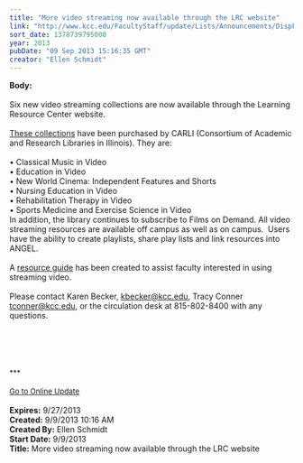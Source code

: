 ```yaml
---
title: "More video streaming now available through the LRC website"
link: "http://www.kcc.edu/FacultyStaff/update/Lists/Announcements/DispForm.aspx?ID=1233"
sort_date: 1378739795000
year: 2013
pubDate: "09 Sep 2013 15:16:35 GMT"
creator: "Ellen Schmidt"
---
```


<div><b>Body:</b> <div class="ExternalClassA81D49AE38AF4928B27EF8DF98D73166"><div><br />Six new video streaming collections are now available through the Learning Resource Center website.</div>
<div><br /><a href="/library/Pages/find.aspx#clips">These collections</a> have been purchased by CARLI (Consortium of Academic and Research Libraries in Illinois). They are: </div>
<div> <br />• Classical Music in Video<br />• Education in Video<br />• New World Cinema: Independent Features and Shorts<br />• Nursing Education in Video<br />• Rehabilitation Therapy in Video<br />• Sports Medicine and Exercise Science in Video<br /></div>
<div>In addition, the library continues to subscribe to Films on Demand. All video streaming resources are available off campus as well as on campus.  Users have the ability to create playlists, share play lists and link resources into ANGEL. </div>
<div> </div>
<div>A <a href="http://kcc.libguides.com/streamingvideo">resource guide</a> has been created to assist faculty interested in using streaming video.</div>
<div> </div>
<div>Please contact Karen Becker, <a href="mailto:kbecker@kcc.edu">kbecker@kcc.edu</a>, Tracy Conner <a href="mailto:tconner@kcc.edu">tconner@kcc.edu</a>, or the circulation desk at 815-802-8400 with any questions.</div>
<div> </div>
<div> </div>
<div> </div>
<div> </div>
<div>
<div><br />
<div></div>
<div>
<div>
<div></div>
<div><font size="2">***</font></div>
<div><font size="2"></font> </div>
<div><font size="2"></font></div>
<div><font size="2"></font></div>
<div><font size="2"></font></div>
<div><font size="2"></font></div>
<div><font size="2"></font></div>
<div><font size="2"></font></div>
<div><font size="2"></font></div>
<div><font size="2"></font></div>
<div><font size="2"><a href="/FacultyStaff/update/Pages/dailyupdate.aspx">Go to Online Update</a></font></div>
<div><font size="2"></font></div></div></div></div></div>
<div> </div></div></div>
<div><b>Expires:</b> 9/27/2013</div>
<div><b>Created:</b> 9/9/2013 10:16 AM</div>
<div><b>Created By:</b> Ellen Schmidt</div>
<div><b>Start Date:</b> 9/9/2013</div>
<div><b>Title:</b> More video streaming now available through the LRC website</div>
